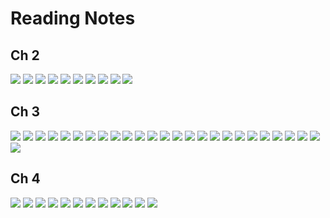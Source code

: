 # Reading Notes
## Ch 2

![](attachments/Pasted%20image%2020210402221513.png)
![](attachments/Pasted%20image%2020210402221534.png)
![](attachments/Pasted%20image%2020210402221548.png)
![](attachments/Pasted%20image%2020210402221601.png)
![](attachments/Pasted%20image%2020210402221616.png)
![](attachments/Pasted%20image%2020210402221631.png)
![](attachments/Pasted%20image%2020210402221642.png)
![](attachments/Pasted%20image%2020210402221653.png)
![](attachments/Pasted%20image%2020210402221704.png)
![](attachments/Pasted%20image%2020210402221719.png)

## Ch 3

![](attachments/Pasted%20image%2020210402221736.png)
![](attachments/Pasted%20image%2020210402221815.png)
![](attachments/Pasted%20image%2020210402221826.png)
![](attachments/Pasted%20image%2020210402221844.png)
![](attachments/Pasted%20image%2020210402221901.png)
![](attachments/Pasted%20image%2020210402221912.png)
![](attachments/Pasted%20image%2020210402221923.png)
![](attachments/Pasted%20image%2020210402221937.png)
![](attachments/Pasted%20image%2020210402222005.png)
![](attachments/Pasted%20image%2020210402222034.png)
![](attachments/Pasted%20image%2020210402222053.png)
![](attachments/Pasted%20image%2020210402222118.png)
![](attachments/Pasted%20image%2020210402222138.png)
![](attachments/Pasted%20image%2020210402222151.png)
![](attachments/Pasted%20image%2020210402222202.png)
![](attachments/Pasted%20image%2020210402222215.png)
![](attachments/Pasted%20image%2020210402222229.png)
![](attachments/Pasted%20image%2020210402222239.png)
![](attachments/Pasted%20image%2020210402222322.png)
![](attachments/Pasted%20image%2020210402222334.png)
![](attachments/Pasted%20image%2020210402222344.png)
![](attachments/Pasted%20image%2020210402230225.png)
![](attachments/Pasted%20image%2020210402230238.png)
![](attachments/Pasted%20image%2020210402230302.png)
![](attachments/Pasted%20image%2020210402230342.png)
![](attachments/Pasted%20image%2020210402230355.png)

## Ch 4

![](attachments/Pasted%20image%2020210402230406.png)
![](attachments/Pasted%20image%2020210402230416.png)
![](attachments/Pasted%20image%2020210402230430.png)
![](attachments/Pasted%20image%2020210402230443.png)
![](attachments/Pasted%20image%2020210402232721.png)
![](attachments/Pasted%20image%2020210402232731.png)
![](attachments/Pasted%20image%2020210402232741.png)
![](attachments/Pasted%20image%2020210402232753.png)
![](attachments/Pasted%20image%2020210402232802.png)
![](attachments/Pasted%20image%2020210402232810.png)
![](attachments/Pasted%20image%2020210402232817.png)
![](attachments/Pasted%20image%2020210402232826.png)